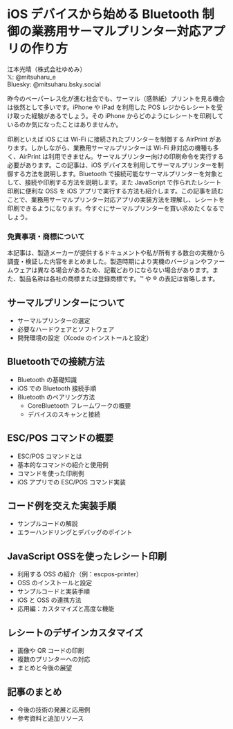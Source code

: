 # iOS デバイスから始める Bluetooth 制御の業務用サーマルプリンター対応アプリの作り方

<div class="author-info">
江本光晴（株式会社ゆめみ）<BR />
𝕏: @mitsuharu_e<BR />
Bluesky: @mitsuharu.bsky.social
</div>

昨今のペーパーレス化が進む社会でも、サーマル（感熱紙）プリントを見る機会は依然として多いです。iPhone や iPad を利用した POS レジからレシートを受け取った経験があるでしょう。その iPhone からどのようにレシートを印刷しているのか気になったことはありませんか。

印刷といえば iOS には Wi-Fi に接続されたプリンターを制御する AirPrint があります。しかしながら、業務用サーマルプリンターは Wi-Fi 非対応の機種も多く、AirPrint は利用できません。サーマルプリンター向けの印刷命令を実行する必要があります。この記事は、iOS デバイスを利用してサーマルプリンターを制御する方法を説明します。Bluetooth で接続可能なサーマルプリンターを対象として、接続や印刷する方法を説明します。また JavaScript で作られたレシート印刷に便利な OSS を iOS アプリで実行する方法も紹介します。この記事を読むことで、業務用サーマルプリンター対応アプリの実装方法を理解し、レシートを印刷できるようになります。今すぐにサーマルプリンターを買い求めたくなるでしょう。

### 免責事項・商標について

本記事は、製造メーカーが提供するドキュメントや私が所有する数台の実機から調査・検証した内容をまとめました。製造時期により実機のバージョンやファームウェアは異なる場合があるため、記載どおりにならない場合があります。また、製品名称は各社の商標または登録商標です。™ や ® の表記は省略します。

## サーマルプリンターについて

- サーマルプリンターの選定
- 必要なハードウェアとソフトウェア
- 開発環境の設定（Xcode のインストールと設定）

## Bluetoothでの接続方法

- Bluetooth の基礎知識
- iOS での Bluetooth 接続手順
- Bluetooth のペアリング方法
  - CoreBluetooth フレームワークの概要
  - デバイスのスキャンと接続

## ESC/POS コマンドの概要

- ESC/POS コマンドとは
- 基本的なコマンドの紹介と使用例
- コマンドを使った印刷例
- iOS アプリでの ESC/POS コマンド実装

## コード例を交えた実装手順

- サンプルコードの解説
- エラーハンドリングとデバッグのポイント

## JavaScript OSSを使ったレシート印刷

- 利用する OSS の紹介（例：escpos-printer）
- OSS のインストールと設定
- サンプルコードと実装手順
- iOS と OSS の連携方法
- 応用編：カスタマイズと高度な機能

## レシートのデザインカスタマイズ

- 画像や QR コードの印刷
- 複数のプリンターへの対応
- まとめと今後の展望

## 記事のまとめ

- 今後の技術の発展と応用例
- 参考資料と追加リソース
